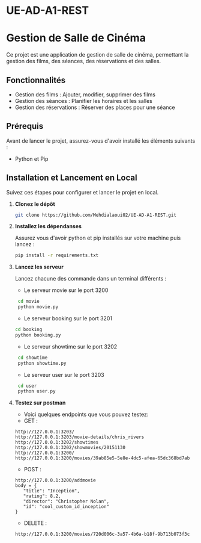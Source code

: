 # UE-AD-A1-REST

# Gestion de Salle de Cinéma

Ce projet est une application de gestion de salle de cinéma, permettant la gestion des films, des séances, des réservations et des salles. 

## Fonctionnalités

- Gestion des films : Ajouter, modifier, supprimer des films
- Gestion des séances : Planifier les horaires et les salles
- Gestion des réservations : Réserver des places pour une séance

## Prérequis

Avant de lancer le projet, assurez-vous d'avoir installé les éléments suivants :

- Python et Pip

## Installation et Lancement en Local

Suivez ces étapes pour configurer et lancer le projet en local.

1. **Clonez le dépôt**

   ```bash
   git clone https://github.com/Mehdialaoui02/UE-AD-A1-REST.git
   ```

2. **Installez les dépendanses**

    Assurez vous d'avoir python et pip installés sur votre machine puis lancez :
    ```bash
   pip install -r requirements.txt
   ```
3. **Lancez les serveur**

    Lancez chacune des commande dans un terminal différents :
   - Le serveur movie sur le port 3200
   ```bash 
    cd movie
    python movie.py 
   ``` 
    - Le serveur booking sur le port 3201
    ```bash 
    cd booking
    python booking.py 
   ```
   - Le serveur showtime sur le port 3202
   ```bash 
    cd showtime
    python showtime.py 
   ``` 
   - Le serveur user sur le port 3203
   ```bash 
    cd user
    python user.py 
   ```
   
4. **Testez sur postman**
   - Voici quelques endpoints que vous pouvez testez:
   - GET :
   ```
   http://127.0.0.1:3203/
   http://127.0.0.1:3203/movie-details/chris_rivers
   http://127.0.0.1:3202/showtimes
   http://127.0.0.1:3202/showmovies/20151130
   http://127.0.0.1:3200/
   http://127.0.0.1:3200/movies/39ab85e5-5e8e-4dc5-afea-65dc368bd7ab
   ```
   - POST :
   ```
   http://127.0.0.1:3200/addmovie
   body = {
      "title": "Inception",
      "rating": 8.2,
      "director": "Christopher Nolan",
      "id": "cool_custom_id_inception"
   }
   ```
   - DELETE :
   ```
   http://127.0.0.1:3200/movies/720d006c-3a57-4b6a-b18f-9b713b073f3c
   ```
